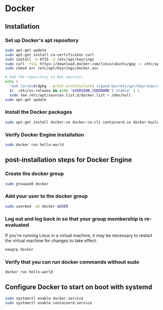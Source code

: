 # Docker

## Installation

### Set up Docker's apt repository

```sh
sudo apt-get update
sudo apt-get install ca-certificates curl
sudo install -m 0755 -d /etc/apt/keyrings
sudo curl -fsSL https://download.docker.com/linux/ubuntu/gpg -o /etc/apt/keyrings/docker.asc
sudo chmod a+r /etc/apt/keyrings/docker.asc

# Add the repository to Apt sources:
echo \
  "deb [arch=$(dpkg --print-architecture) signed-by=/etc/apt/keyrings/docker.asc] https://download.docker.com/linux/ubuntu \
  $(. /etc/os-release && echo "$VERSION_CODENAME") stable" | \
  sudo tee /etc/apt/sources.list.d/docker.list > /dev/null
sudo apt-get update
```

### Install the Docker packages

```sh
sudo apt-get install docker-ce docker-ce-cli containerd.io docker-buildx-plugin docker-compose-plugin
```

### Verify Docker Engine installation

```sh
sudo docker run hello-world
```

## post-installation steps for Docker Engine

### Create the docker group

```sh
sudo groupadd docker
```

### Add your user to the docker group

```sh
sudo usermod -aG docker $USER
```

### Log out and log back in so that your group membership is re-evaluated

If you're running Linux in a virtual machine, it may be necessary to restart the virtual machine for changes to take effect.

```sh
newgrp docker
```

### Verify that you can run docker commands without sudo

```sh
docker run hello-world
```

## Configure Docker to start on boot with systemd

```sh
sudo systemctl enable docker.service
sudo systemctl enable containerd.service
```
